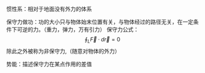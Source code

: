 惯性系：相对于地面没有外力的体系

保守力做功：功的大小只与物体始末位置有关，与物体经过的路径无关，在一定条件下可逆的力。（重力，弹力，万有引力）
保守力公式：$$\oint_L\vec F·d\vec r=0$$
除此之外被称为非保守力,（随意对物体的外力）

势能：描述保守力在某点作用的差值

